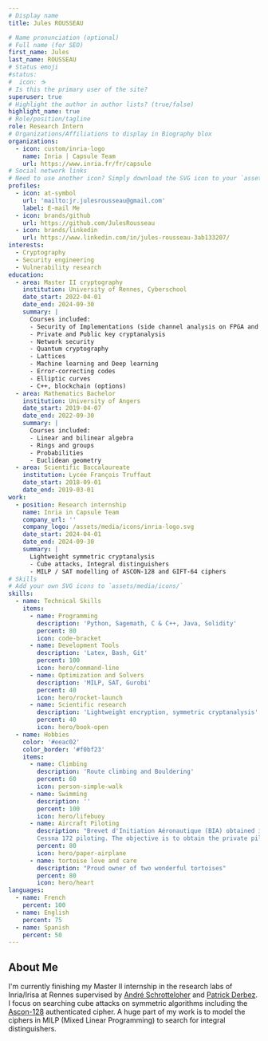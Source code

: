 ```yaml
---
# Display name
title: Jules ROUSSEAU

# Name pronunciation (optional)
# Full name (for SEO)
first_name: Jules
last_name: ROUSSEAU
# Status emoji
#status:
#  icon: ☕️
# Is this the primary user of the site?
superuser: true
# Highlight the author in author lists? (true/false)
highlight_name: true
# Role/position/tagline
role: Research Intern
# Organizations/Affiliations to display in Biography blox
organizations:
  - icon: custom/inria-logo
    name: Inria | Capsule Team
    url: https://www.inria.fr/fr/capsule
# Social network links
# Need to use another icon? Simply download the SVG icon to your `assets/media/icons/` folder.
profiles:
  - icon: at-symbol
    url: 'mailto:jr.julesrousseau@gmail.com'
    label: E-mail Me
  - icon: brands/github
    url: https://github.com/JulesRousseau
  - icon: brands/linkedin
    url: https://www.linkedin.com/in/jules-rousseau-3ab133207/
interests:
  - Cryptography
  - Security engineering
  - Vulnerability research
education:    
  - area: Master II cryptography
    institution: University of Rennes, Cyberschool
    date_start: 2022-04-01
    date_end: 2024-09-30
    summary: |
      Courses included:
      - Security of Implementations (side channel analysis on FPGA and code review)
      - Private and Public key cryptanalysis
      - Network security
      - Quantum cryptography
      - Lattices
      - Machine learning and Deep learning
      - Error-correcting codes
      - Elliptic curves
      - C++, blockchain (options)
  - area: Mathematics Bachelor
    institution: University of Angers
    date_start: 2019-04-07
    date_end: 2022-09-30
    summary: |
      Courses included:
      - Linear and bilinear algebra
      - Rings and groups
      - Probabilities
      - Euclidean geometry
  - area: Scientific Baccalaureate
    institution: Lycée François Truffaut
    date_start: 2018-09-01
    date_end: 2019-03-01
work:
  - position: Research internship
    name: Inria in Capsule Team
    company_url: ''
    company_logo: /assets/media/icons/inria-logo.svg
    date_start: 2024-04-01
    date_end: 2024-09-30
    summary: |
      Lightweight symmetric cryptanalysis
      - Cube attacks, Integral distinguishers
      - MILP / SAT modelling of ASCON-128 and GIFT-64 ciphers
# Skills
# Add your own SVG icons to `assets/media/icons/`
skills:
  - name: Technical Skills
    items:
      - name: Programming
        description: 'Python, Sagemath, C & C++, Java, Solidity'
        percent: 80
        icon: code-bracket
      - name: Development Tools
        description: 'Latex, Bash, Git'
        percent: 100
        icon: hero/command-line
      - name: Optimization and Solvers
        description: 'MILP, SAT, Gurobi'
        percent: 40
        icon: hero/rocket-launch
      - name: Scientific research
        description: 'Lightweight encryption, symmetric cryptanalysis'
        percent: 40
        icon: hero/book-open
  - name: Hobbies
    color: '#eeac02'
    color_border: '#f0bf23'
    items:
      - name: Climbing
        description: 'Route climbing and Bouldering'
        percent: 60
        icon: person-simple-walk
      - name: Swimming
        description: ''
        percent: 100
        icon: hero/lifebuoy
      - name: Aircraft Piloting
        description: "Brevet d'Initiation Aéronautique (BIA) obtained in 2018.
        Cessna 172 piloting. The objective is to obtain the private pilot licence"
        percent: 80
        icon: hero/paper-airplane
      - name: tortoise love and care
        description: "Proud owner of two wonderful tortoises"
        percent: 80
        icon: hero/heart
languages:
  - name: French
    percent: 100
  - name: English
    percent: 75
  - name: Spanish
    percent: 50
---
```

## About Me

I'm currently finishing my Master II internship in the research labs of Inria/Irisa at Rennes supervised by [André Schrotteloher](https://andreschrottenloher.github.io/) and [Patrick Derbez](https://people.irisa.fr/Patrick.Derbez/). I focus on searching cube attacks on symmetric algorithms including the [Ascon-128](https://csrc.nist.gov/CSRC/media/Projects/lightweight-cryptography/documents/round-2/spec-doc-rnd2/ascon-spec-round2.pdf) authenticated cipher. A huge part of my work is to model the ciphers in MILP (Mixed Linear Programming) to search for integral distinguishers.
